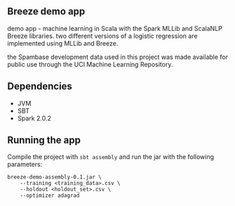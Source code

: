 ## Breeze demo app

demo app - machine learning in Scala with the Spark MLLib and ScalaNLP Breeze libraries. two different versions of a logistic regression are implemented using MLLib and Breeze.

the Spambase development data used in this project was made available for public use through the UCI Machine Learning Repository.

## Dependencies

* JVM
* SBT
* Spark 2.0.2

## Running the app

Compile the project with `sbt assembly` and run the jar with the following parameters:

```
breeze-demo-assembly-0.1.jar \
    --training <training_data>.csv \
    --holdout <holdout_set>.csv \
    --optimizer adagrad
```

